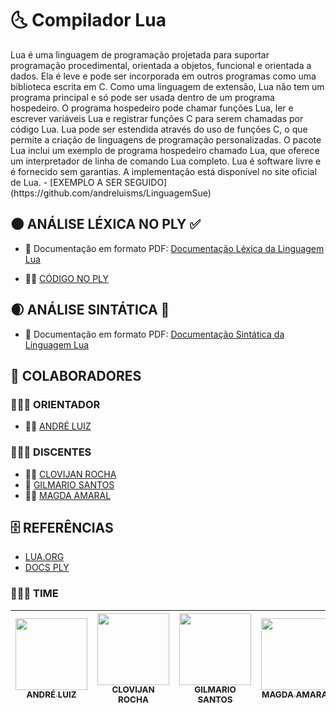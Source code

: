 # 🌜 Compilador Lua

<p> Lua é uma linguagem de programação projetada para suportar programação
procedimental, orientada a objetos, funcional e orientada a dados. Ela é leve e pode ser incorporada em outros programas como uma biblioteca escrita em C. Como uma linguagem de extensão, Lua não tem um programa principal e só pode ser usada dentro de um programa hospedeiro. O programa hospedeiro pode chamar funções Lua, ler e escrever variáveis Lua e registrar funções C para serem chamadas por código Lua. Lua pode ser estendida através do uso de funções C, o que permite a criação de linguagens de programação personalizadas. O pacote Lua inclui um exemplo de programa hospedeiro chamado Lua, que oferece um interpretador de linha de comando Lua completo. Lua é software livre e é fornecido sem garantias. A implementação está disponível no site oficial de Lua.
- [EXEMPLO A SER SEGUIDO](https://github.com/andreluisms/LinguagemSue)
</p>

## 🌑 ANÁLISE LÉXICA NO PLY ✅
- 📄 Documentação em formato PDF: [Documentação Léxica da Linguagem Lua](https://github.com/Clovijan/Compilador_Lua/blob/main/DOCUMENTACAO/Documenta%C3%A7%C3%A3o%20da%20Linguagem%20Lua.pdf) 

- 👨‍💻 [CÓDIGO NO PLY](https://github.com/Clovijan/Compilador_Lua/blob/main/COMPILADOR_LUA/ExpressionLanguageLex.py)

## 🌒 ANÁLISE SINTÁTICA 🚧

- 📄 Documentação em formato PDF: [Documentação Sintática da Linguagem Lua](https://github.com/Clovijan/Compilador_Lua/blob/main/DOCUMENTACAO/Documenta%C3%A7%C3%A3o%20Sint%C3%A1tica%20da%20Linguagem%20LUA.pdf)

## 🚀 COLABORADORES
### 👨🏾‍🏫 ORIENTADOR
- 👨🏾 [ANDRÉ LUIZ](https://github.com/andreluisms)


### 🧑🏾‍🎓 DISCENTES 
- 👨🏽 [CLOVIJAN ROCHA](https://github.com/Clovijan)
- 👨 [GILMARIO SANTOS](https://github.com/gilmariosantos1)
- 💃🏽 [MAGDA AMARAL](https://github.com/tainy2017)

## 🗄️ REFERÊNCIAS

- [LUA.ORG](http://www.lua.org/docs.html)
- [DOCS PLY](https://www.dabeaz.com/ply/ply.html)


### 👨🏾‍💻 TIME 

| [<img src="https://avatars.githubusercontent.com/u/5929700?v=4" width=115><br><sub>ANDRÉ LUIZ</sub>](https://github.com/andreluisms)| [<img src="https://avatars.githubusercontent.com/u/37074720?s=96&v=4" width=115><br><sub>CLOVIJAN ROCHA</sub>](https://github.com/Clovijan) |  [<img src="https://avatars.githubusercontent.com/u/12619577?v=4" width=115><br><sub>GILMARIO SANTOS</sub>](https://github.com/guilhermeonrails) |  [<img src="https://avatars.githubusercontent.com/u/31852144?v=4" width=115><br><sub>MAGDA AMARAL</sub>](https://github.com/alexfelipe) |
| :---: | :---: | :---: | :---: |